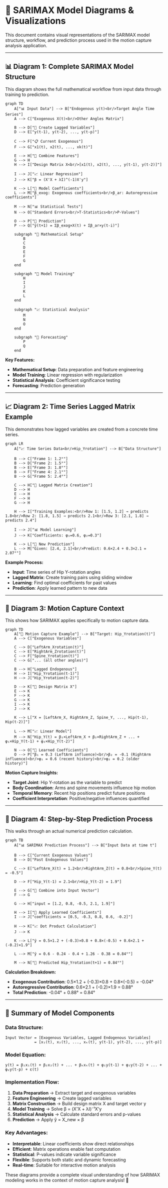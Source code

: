 # 🧠 SARIMAX Model Diagrams & Visualizations

This document contains visual representations of the SARIMAX model structure, workflow, and prediction process used in the motion capture analysis application.

---

## 📊 **Diagram 1: Complete SARIMAX Model Structure**

This diagram shows the full mathematical workflow from input data through training to prediction.

```mermaid
graph TD
    A["📊 Input Data"] --> B["Endogenous y(t)<br/>Target Angle Time Series"]
    A --> C["Exogenous X(t)<br/>Other Angles Matrix"]
    
    B --> D["🔄 Create Lagged Variables"]
    D --> E["y(t-1), y(t-2), ..., y(t-p)"]
    
    C --> F["📋 Current Exogenous"]
    F --> G["x1(t), x2(t), ..., xk(t)"]
    
    E --> H["🔗 Combine Features"]
    G --> H
    H --> I["Design Matrix X<br/>[x1(t), x2(t), ..., y(t-1), y(t-2)]"]
    
    I --> J["📈 Linear Regression"]
    J --> K["β = (X'X + λI)^(-1)X'y"]
    
    K --> L["🎯 Model Coefficients"]
    L --> M["β_exog: Exogenous coefficients<br/>β_ar: Autoregressive coefficients"]
    
    M --> N["📊 Statistical Tests"]
    N --> O["Standard Errors<br/>T-Statistics<br/>P-Values"]
    
    O --> P["🔮 Prediction"]
    P --> Q["ŷ(t+1) = Σβ_exog×X(t) + Σβ_ar×y(t-i)"]
    
    subgraph "🧮 Mathematical Setup"
        B
        C
        D
        E
        F
        G
    end
    
    subgraph "🤖 Model Training"
        H
        I
        J
        K
        L
    end
    
    subgraph "📈 Statistical Analysis"
        M
        N
        O
    end
    
    subgraph "🔮 Forecasting"
        P
        Q
    end
```

**Key Features:**
- **Mathematical Setup**: Data preparation and feature engineering
- **Model Training**: Linear regression with regularization
- **Statistical Analysis**: Coefficient significance testing
- **Forecasting**: Prediction generation

---

## 📈 **Diagram 2: Time Series Lagged Matrix Example**

This demonstrates how lagged variables are created from a concrete time series.

```mermaid
graph LR
    A["📈 Time Series Data<br/>Hip_Yrotation"] --> B["Data Structure"]
    
    B --> C["Frame 1: 1.2°"]
    B --> D["Frame 2: 1.5°"] 
    B --> E["Frame 3: 1.8°"]
    B --> F["Frame 4: 2.1°"]
    B --> G["Frame 5: 2.4°"]
    
    C --> H["🔄 Lagged Matrix Creation"]
    D --> H
    E --> H
    F --> H
    G --> H
    
    H --> I["Training Examples:<br/>Row 1: [1.5, 1.2] → predicts 1.8<br/>Row 2: [1.8, 1.5] → predicts 2.1<br/>Row 3: [2.1, 1.8] → predicts 2.4"]
    
    I --> J["📊 Model Learning"]
    J --> K["Coefficients: φ₁=0.6, φ₂=0.3"]
    
    K --> L["🔮 New Prediction"]
    L --> M["Given: [2.4, 2.1]<br/>Predict: 0.6×2.4 + 0.3×2.1 = 2.07°"]
```

**Example Process:**
- **Input**: Time series of Hip Y-rotation angles
- **Lagged Matrix**: Create training pairs using sliding window
- **Learning**: Find optimal coefficients for past values
- **Prediction**: Apply learned pattern to new data

---

## 🎯 **Diagram 3: Motion Capture Context**

This shows how SARIMAX applies specifically to motion capture data.

```mermaid
graph TD
    A["🎯 Motion Capture Example"] --> B["Target: Hip_Yrotation(t)"]
    A --> C["Exogenous Variables"]
    
    C --> D["LeftArm_Xrotation(t)"]
    C --> E["RightArm_Zrotation(t)"] 
    C --> F["Spine_Yrotation(t)"]
    C --> G["... (all other angles)"]
    
    B --> H["Lagged Endogenous"]
    H --> I["Hip_Yrotation(t-1)"]
    H --> J["Hip_Yrotation(t-2)"]
    
    D --> K["🔗 Design Matrix X"]
    E --> K
    F --> K
    G --> K
    I --> K
    J --> K
    
    K --> L["X = [LeftArm_X, RightArm_Z, Spine_Y, ..., Hip(t-1), Hip(t-2)]"]
    
    L --> M["📈 Linear Model"]
    M --> N["Hip_Y(t) = β₁×LeftArm_X + β₂×RightArm_Z + ... + φ₁×Hip_Y(t-1) + φ₂×Hip_Y(t-2)"]
    
    N --> O["🎯 Learned Coefficients"]
    O --> P["β₁ = 0.3 (LeftArm influence)<br/>β₂ = -0.1 (RightArm influence)<br/>φ₁ = 0.6 (recent history)<br/>φ₂ = 0.2 (older history)"]
```

**Motion Capture Insights:**
- **Target Joint**: Hip Y-rotation as the variable to predict
- **Body Coordination**: Arms and spine movements influence hip motion
- **Temporal Memory**: Recent hip positions predict future positions
- **Coefficient Interpretation**: Positive/negative influences quantified

---

## 🔮 **Diagram 4: Step-by-Step Prediction Process**

This walks through an actual numerical prediction calculation.

```mermaid
graph TB
    A["📊 SARIMAX Prediction Process"] --> B["Input Data at time t"]
    
    B --> C["Current Exogenous Values"]
    B --> D["Past Endogenous Values"]
    
    C --> E["LeftArm_X(t) = 1.2<br/>RightArm_Z(t) = 0.8<br/>Spine_Y(t) = -0.5"]
    
    D --> F["Hip_Y(t-1) = 2.1<br/>Hip_Y(t-2) = 1.9"]
    
    E --> G["🔗 Combine into Input Vector"]
    F --> G
    
    G --> H["input = [1.2, 0.8, -0.5, 2.1, 1.9]"]
    
    H --> I["🎯 Apply Learned Coefficients"]
    I --> J["coefficients = [0.5, -0.3, 0.8, 0.6, -0.2]"]
    
    H --> K["📈 Dot Product Calculation"]
    J --> K
    
    K --> L["ŷ = 0.5×1.2 + (-0.3)×0.8 + 0.8×(-0.5) + 0.6×2.1 + (-0.2)×1.9"]
    
    L --> M["ŷ = 0.6 - 0.24 - 0.4 + 1.26 - 0.38 = 0.84°"]
    
    M --> N["🔮 Predicted Hip_Yrotation(t+1) = 0.84°"]
```

**Calculation Breakdown:**
- **Exogenous Contribution**: 0.5×1.2 + (-0.3)×0.8 + 0.8×(-0.5) = -0.04°
- **Autoregressive Contribution**: 0.6×2.1 + (-0.2)×1.9 = 0.88°
- **Total Prediction**: -0.04° + 0.88° = 0.84°

---

## 🎯 **Summary of Model Components**

### **Data Structure:**
```
Input Vector = [Exogenous Variables, Lagged Endogenous Variables]
             = [x₁(t), x₂(t), ..., xₖ(t), y(t-1), y(t-2), ..., y(t-p)]
```

### **Model Equation:**
```
y(t) = β₁x₁(t) + β₂x₂(t) + ... + βₖxₖ(t) + φ₁y(t-1) + φ₂y(t-2) + ... + φₚy(t-p) + ε(t)
```

### **Implementation Flow:**
1. **Data Preparation** → Extract target and exogenous variables
2. **Feature Engineering** → Create lagged variables  
3. **Matrix Construction** → Build design matrix X and target vector y
4. **Model Training** → Solve β = (X'X + λI)⁻¹X'y
5. **Statistical Analysis** → Calculate standard errors and p-values
6. **Prediction** → Apply ŷ = X_new × β

### **Key Advantages:**
- **Interpretable**: Linear coefficients show direct relationships
- **Efficient**: Matrix operations enable fast computation
- **Statistical**: P-values indicate variable significance
- **Flexible**: Supports both static and dynamic forecasting
- **Real-time**: Suitable for interactive motion analysis

These diagrams provide a complete visual understanding of how SARIMAX modeling works in the context of motion capture analysis! 🚀 